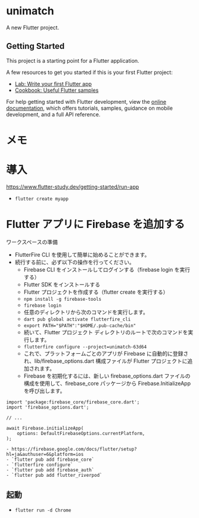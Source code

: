 # unimatch

A new Flutter project.

## Getting Started

This project is a starting point for a Flutter application.

A few resources to get you started if this is your first Flutter project:

- [Lab: Write your first Flutter app](https://docs.flutter.dev/get-started/codelab)
- [Cookbook: Useful Flutter samples](https://docs.flutter.dev/cookbook)

For help getting started with Flutter development, view the
[online documentation](https://docs.flutter.dev/), which offers tutorials,
samples, guidance on mobile development, and a full API reference.


# メモ 
# 導入
https://www.flutter-study.dev/getting-started/run-app
- `flutter create myapp`
# Flutter アプリに Firebase を追加する
ワークスペースの準備
- FlutterFire CLI を使用して簡単に始めることができます。
- 続行する前に、必ず以下の操作を行ってください。
    - Firebase CLI をインストールしてログインする（firebase login を実行する）
    - Flutter SDK をインストールする
    - Flutter プロジェクトを作成する（flutter create を実行する）
    - `npm install -g firebase-tools`
    - `firebase login`
    - 任意のディレクトリから次のコマンドを実行します。
    - `dart pub global activate flutterfire_cli`
    - `export PATH="$PATH":"$HOME/.pub-cache/bin"`
    - 続いて、Flutter プロジェクト ディレクトリのルートで次のコマンドを実行します。
    - `flutterfire configure --project=unimatch-63d64`
    - これで、プラットフォームごとのアプリが Firebase に自動的に登録され、lib/firebase_options.dart 構成ファイルが Flutter プロジェクトに追加されます。
    - Firebase を初期化するには、新しい firebase_options.dart ファイルの構成を使用して、firebase_core パッケージから Firebase.InitializeApp を呼び出します。
```
import 'package:firebase_core/firebase_core.dart';
import 'firebase_options.dart';

// ...

await Firebase.initializeApp(
    options: DefaultFirebaseOptions.currentPlatform,
);
```
    - https://firebase.google.com/docs/flutter/setup?hl=ja&authuser=6&platform=ios
    - `flutter pub add firebase_core`
    - `flutterfire configure`
    - `flutter pub add firebase_auth`
    - `flutter pub add flutter_riverpod`

## 起動
- `flutter run -d Chrome`